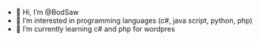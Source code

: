 - 👋 Hi, I’m @BodSaw
- 👀 I’m interested in programming languages (c#, java script, python, php)
- 🌱 I’m currently learning c# and php for wordpres

<!---
BodSaw/BodSaw is a ✨ special ✨ repository because its `README.md` (this file) appears on your GitHub profile.
You can click the Preview link to take a look at your changes.
--->
